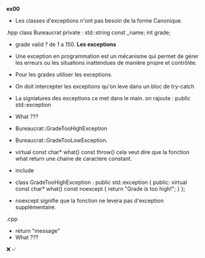 **ex00**

- Les classes d'exceptions n'ont pas besoin de la forme Canonique.

.hpp
class Bureaucrat
private :
	std::string const _name;
	int grade;
- grade valid ? de 1 a 150.
**Les exceptions**

- Une exception en programmation est un mécanisme qui permet de gérer les erreurs ou les situations inattendues de manière propre et contrôlée.
- Pour les grades utiliser les exceptions. 
- On doit intercepter les exceptions qu'on leve dans un bloc de try-catch
- La signiatures des exceptions ce met dans le main. on rajoute : public std::exception
- What ???
- Bureaucrat::GradeTooHighException
- Bureaucrat::GradeTooLowException.
- virtual const char* what() const throw() cela veut dire que la fonction what return une chaine de caractere constant.
- include <exception>
- class GradeTooHighException : public std::exception
{
public:
    virtual const char* what() const noexcept
    {
        return "Grade is too high!";
    }
};
- noexcept signifie que la fonction ne levera pas d'exception supplémentaire.




.cpp
- return "message"
- What ???







❌
✅
